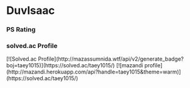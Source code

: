 # DuvIsaac

### PS Rating
  <h3>solved.ac Profile</h3>
[![Solved.ac Profile](http://mazassumnida.wtf/api/v2/generate_badge?boj=taey1015)](https://solved.ac/taey1015/)
[![mazandi profile](http://mazandi.herokuapp.com/api?handle=taey1015&theme=warm)](https://solved.ac/taey1015/)

<!--
**DuvIsaac/DuvIsaac** is a ✨ _special_ ✨ repository because its `README.md` (this file) appears on your GitHub profile.

Here are some ideas to get you started:

- 🔭 I’m currently working on ...
- 🌱 I’m currently learning ...
- 👯 I’m looking to collaborate on ...
- 🤔 I’m looking for help with ...
- 💬 Ask me about ...
- 📫 How to reach me: ...
- 😄 Pronouns: ...
- ⚡ Fun fact: ...
-->
